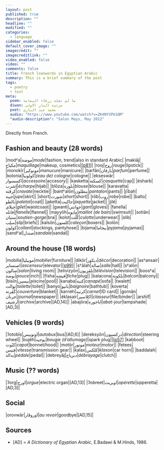 ```yaml
---
layout: post
published: true
description: ""
headline: ""
modified: ""
categories: 
  - language
sidebar_enabled: false
default_cover_image: ""
imagecredit: ""
imagecreditlink: ""
video_enabled: false
video: ""
comments: false
title: French loanwords in Egyptian Arabic
summary: This is a brief summary of the post
tags: 
  - poetry
  - test
meta: 
  poem: ﻣﺎ ﻟﻢ ﺗﻘﻠﻪ ﺯﺭﻗﺎء اﻟﻴﻤﺎﻣﺔ
  diwan: ﻣﺮﺛﻴﺔ اﻟﻨﺎﺭ اﻻﻭﻟﻰ
  poet: ﻣﺤﻤﺪ ﻋﺒﺪ اﻟﺒﺎﺭﻱ
  audio: "https://www.youtube.com/watch?v=ZK4NYSPm1QM"
  "audio-description": "Salon Mays, May 2012"
---
```






Directly from French.

## Fashion and beauty (28 words)

|modˤa|موضة|_mode_|fashion, trend|also in standard Arabic|
|makiāj|مكياج|_maquillage_|makeup, cosmetics|[[p81](https://books.google.ca/books?id=zYWQRz8EYJ0C&lpg=PP1&pg=PP6#v=onepage&q=maquillage&f=false)]|
|rooj|روج|_rouge_|lipstick||
|monokīr|مونوكير|_manucure_|manicure||
|barfān|بارفان|_parfum_|perfume||
|kolonia|كولونيا|_(eau de) cologne_|cologne||
|ekseswār|اكسسوار|_accessoire_|accesory||
|kasketta|كسكتة|_casquette_|cap||
|ésharb|إشرب|_écharpe_|hijab||
|blōza|بلوزة|_blouse_|blouse||
|karavatta|كرڤتة|_cravate_|necktie||
|bantˤalōn|بنطلون|_pantalon_|pants||
|jībah|جيبة|_jupe_|skirt||
|short|شورت|_short_|short||
|rōb|روب|_robe_|robe||
|balto|بالطو|_paletot_|coat||
|jaketta|جاكيت|_jaquette_|jacket||
|jilé|جيلاي|_gilet_|waistcoast||
|gwanti|جوانتي|_gant_|gloves||
|fanella|فانله|_flanelle_|flannel||
|mayyōh|مايوه|_maillot (de bain)_|swimsuit||
|sotiān|ستيان|_soutien-gorge_|bra||
|kolot|كُلُت|_culotte_|underwear||
|slib|سلِب|_slip_|briefs||
|kalsōn|كلسون|_caleçon_|boxers||
|kolōn|كولون|_collant_|stockings, pantyhose||
|bijama|بيجاما|_pyjama_|pyjamas||
|sandˤal|صندل|_sandale_|sandal||

## Around the house (18 words)

|mobilia|موبيليا|_mobilier_|furniture||
|dikōr|ديكور|_décor_|decoration||
|asˤansair|اصنساير|_ascenseur_|elevator|[[p99](https://books.google.ca/books?id=PIkfAQAAMAAJ&dq=%22on+the+other+hand%2C+we+have+very+recent+arrivals%22&focus=searchwithinvolume&q=ascenseur)]|
|sˤālah|صالة|_salle_|hall||
|sˤalōn|صالون|_salon_|living room||
|telivizyōn|تلڤزيون|_télévision_|television||
|boosˤa|بوصة|_pouce_|inch||
|fīsha|فيشة|_fiche_|plug||
|balacona|بلكونة|_balcon_|balcony||
|bisīn|بيسين|_piscine_|pool||
|kanaba|كنبة|_canapé_|sofa||
|twalett|توالت|_toilette_|toilet||
|banyo|بانيو|_baignoire_|bathtub||
|koverta|كُڤِرتة|_couverture_|blanket||
|karnéh|كرنيه|_carnet_|ID card||
|gornān|جرنان|_journal_|newspaper||
|éklasair|اكلاسير|_classeur_|file/binder||
|arshīf|ارشيف|_archive_|archive|[AD,14]||
|abajōra|اباجورة|_abat-jour_|lampshade|[AD,3]|

## Vehicles (9 words)

|ʔotobīs|اوتوبيس|_autobus_|bus|[AD,6]|
|dereksyōn|دركسيون|_direction_|steering wheel||
|bujéh|بوجيه|_bougie (d’allumage)_|spark plug||[[p57](https://books.google.ca/books?id=LfruK29pVl8C&lpg=PA57&dq=%22side%20by%20side%20with%20educated%20literary%20Arabic%22&pg=PA57#v=onepage&q&f=false)]
|kabboot|كبّوت|_capot_|bonnet/hood||
|motōr|موتور|_moteur_|motor||
|fetees|فتيس|_vitesse_|transmission gear||
|kalax|كلكس|_klaxon_|car horn||
|baddalah|بدالة|_pédale_|pedal||
|debreyāj|دبرياج|_débrayage_|clutch||

## Music (?? words)

|ʔorg|اورج|_orgue_|electric organ|[AD,13]| 
|ʔobreet|اوبريت|_opérette_|opperetta|[AD,3]|

## Social

|orovwār|اوروڤار|_au revoir_|goodbye|[AD,15]|

## Sources
- [AD] = _A Dictionary of Egyptian Arabic_, E.Badawi & M.Hinds, 1986.


